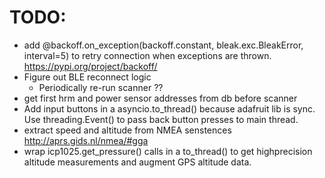 # TODO:

- add @backoff.on_exception(backoff.constant, bleak.exc.BleakError, interval=5) to retry connection when exceptions are thrown. https://pypi.org/project/backoff/
- Figure out BLE reconnect logic
    - Periodically re-run scanner ??
- get first hrm and power sensor addresses from db before scanner
- Add input buttons in a asyncio.to_thread() because adafruit lib is sync. Use threading.Event() to pass back button presses to main thread.
- extract speed and altitude from NMEA senstences http://aprs.gids.nl/nmea/#gga 
- wrap icp1025.get_pressure() calls in a to_thread() to get highprecision altitude measurements and augment GPS altitude data.